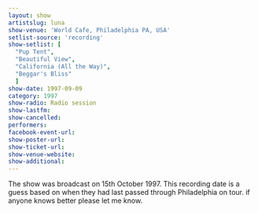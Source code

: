 ```yaml
---
layout: show
artistslug: luna
show-venue: 'World Cafe, Philadelphia PA, USA'
setlist-source: 'recording'
show-setlist: [
  "Pup Tent",
  "Beautiful View",
  "California (All the Way)",
  "Beggar's Bliss"
  ]
show-date: 1997-09-09
category: 1997
show-radio: Radio session
show-lastfm: 
show-cancelled: 
performers: 
facebook-event-url: 
show-poster-url: 
show-ticket-url: 
show-venue-website: 
show-additional: 
---
```


The show was broadcast on 15th October 1997. This recording date is a guess based on when they had last passed through Philadelphia on tour. if anyone knows better please let me know.